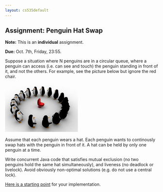 ```yaml
---
layout: cs535default
---
```


## Assignment: Penguin Hat Swap

**Note:** This is an **individual** assignment.

**Due:** Oct. 7th, Friday, 23:55.

Suppose a situation where N penguins are in a circular
queue, where a penguin can access (i.e. can see and touch)
the penguin standing in front of it, and not the others.
For example, see the picture below but ignore the red chair.

![](img/penguins.jpg)

Assume that each penguin wears a hat.
Each penguin wants to continously swap hats
with the penguin in front of it.
A hat can be held by only one penguin
at a time.

Write concurrent Java code that satisfies
mutual exclusion (no two penguins hold the same hat simultaneously),
and liveness (no deadlock or livelock).
Avoid obviously non-optimal solutions (e.g. do not use a central lock).

[Here is a starting point](HatSwap.java) for your implementation.
